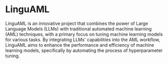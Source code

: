 # LinguAML

LinguAML is an innovative project that combines the power of Large Language Models (LLMs) with traditional automated machine learning (AML) techniques, with a primary focus on tuning machine learning models for various tasks. By integrating LLMs' capabilities into the AML workflow, LinguAML aims to enhance the performance and efficiency of machine learning models, specifically by automating the process of hyperparameter tuning.

````{tableofcontents}
````
